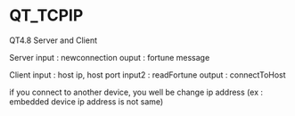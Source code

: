 # QT_TCPIP
QT4.8 Server and Client

Server
input : newconnection 
ouput : fortune message

Client
input : host ip, host port
input2 : readFortune
output : connectToHost

if you connect to another device, you well be change ip address (ex : embedded device ip address is not same)
